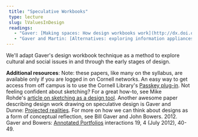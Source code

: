 ```yaml
---
 title: "Speculative Workbooks"
 type: lecture
 slug: lValuesInDesign
 readings:
   - "Gaver: [Making spaces: How design workbooks work](http://dx.doi.org/10.1145/1978942.1979169)"
   - "Gaver and Martin: [Alternatives: exploring information appliances through conceptual design proposals](http://doi.acm.org/10.1145/332040.332433)" 
---
```

We'll adapt Gaver's design workbook technique as a method to explore cultural and social issues in and through the early stages of design.

**Additional resources**: Note: these papers, like many on the syllabus, are available only if you are logged in on Cornell networks. An easy way to get access from off campus is to use the Cornell Library's [Passkey plug-in](https://www.library.cornell.edu/services/apps/passkey). Not feeling confident about sketching? For a great how-to, see Mike Rohde's [article on sketching as a design tool](http://alistapart.com/article/sketching-the-visual-thinking-power-tool). Another awesome paper describing design work drawing on speculative design is Gaver and Dunne: [Projected realities](http://dx.doi.org/10.1145/302979.303168). For more on how we can think about designs as a form of conceptual reflection, see Bill Gaver and John Bowers. 2012. Gaver and Bowers: [Annotated Portfolios](http://dx.doi.org/10.1145/2212877.2212889) interactions 19, 4 (July 2012), 40-49.

